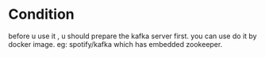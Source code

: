 # Condition
before u use it , u should prepare the kafka server first. 
you can use do it by docker image. eg: spotify/kafka which has embedded zookeeper.
